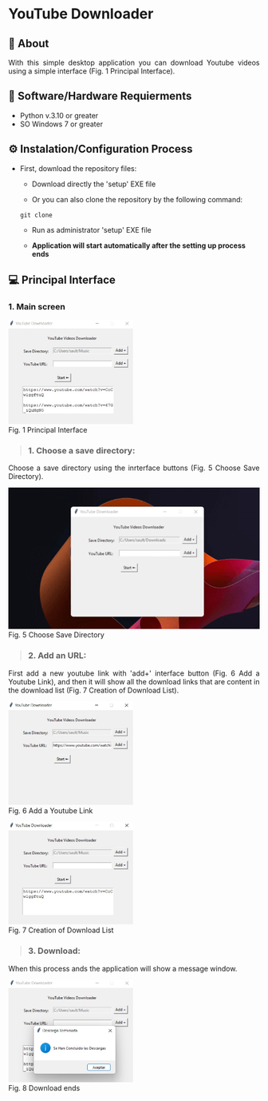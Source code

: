 # YouTube Downloader

## 📄 About 
<p align = 'justify'> With this simple desktop application you can download Youtube videos using a simple interface (Fig. 1 Principal Interface).</p>


## 🔧 Software/Hardware Requierments
- Python v.3.10 or greater
- SO Windows 7 or greater

<!--Instalation Process -->
## ⚙️ Instalation/Configuration Process
- First, download the repository files:

  - Download directly the 'setup' EXE file
  
  - Or you can also clone the repository by the following command:
  
  ````
  git clone 
  ````
  
  - Run as administrator 'setup' EXE file
  
  - **Application will start automatically after the setting up process ends**

## 💻 Principal Interface
### 1. Main screen 

<img width="250px" src ="figs/WhatsApp Image 2022-07-23 at 11.14.43 PM.jpeg"><br>Fig. 1 Principal Interface</img>

> ### 1. Choose a save directory:
<p align='justify'> Choose a save directory using the inrterface buttons (Fig. 5 Choose Save Directory).</p>

<img width="600px" src ="figs/2022-07-24 16-16-14.gif"><br>Fig. 5 Choose Save Directory</img><br>

> ### 2. Add an URL:
<p align='justify'> First add a new youtube link with 'add+' interface button (Fig. 6 Add a Youtube Link), and then it will show all the download links that are content in the download list (Fig. 7 Creation of Download List).</p>

<img width="250px" src ="figs/WhatsApp Image 2022-07-23 at 11.13.28 PM.jpeg"><br>Fig. 6 Add a Youtube Link</img><br>

<img width="250px" src ="figs/WhatsApp Image 2022-07-23 at 11.13.54 PM.jpeg"><br>Fig. 7 Creation of Download List</img><br>

> ### 3. Download: 
<p align='justify'> When this process ands the application will show a message window.</p>

<img width="250px" src ="figs/WhatsApp Image 2022-07-23 at 11.17.43 PM.jpeg"><br>Fig. 8 Download ends </img><br>

